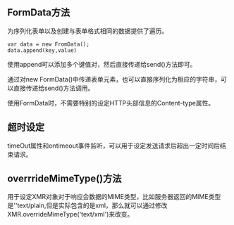 ## FormData方法

为序列化表单以及创建与表单格式相同的数据提供了遍历。

```
var data = new FromData();
data.append(key,value)
```

使用append可以添加多个键值对，然后直接传递给send\(\)方法即可。

通过对new FormData\(\)中传递表单元素，也可以直接序列化为相应的字符串，可以直接传递给send\(\)方法调用。

使用FormData时，不需要特别的设定HTTP头部信息的Content-type属性。

## 超时设定

timeOut属性和ontimeout事件监听，可以用于设定发送请求后超出一定时间后结束请求。





## overrrideMimeType\(\)方法

用于设定XMR对象对于响应会数据的MIME类型，比如服务器返回的MIME类型是''text/plain,但是实际包含的是xml，那么就可以通过修改XMR.overrideMimeType\('text/xml'\)来改变。



